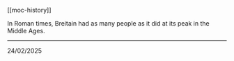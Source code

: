 [[moc-history]]

In Roman times, Breitain had as many people as it did at its peak in the Middle Ages.

---

24/02/2025
